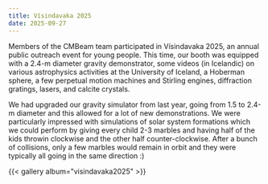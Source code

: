 ```yaml
---
title: Vísindavaka 2025
date: 2025-09-27
---
```


Members of the CMBeam team participated in Vísindavaka 2025, an annual public outreach event for young people. This time, our booth was equipped with a 2.4-m diameter gravity demonstrator, some videos (in Icelandic) on various astrophysics activities at the University of Iceland, a Hoberman sphere, a few perpetual motion machines and Stirling engines, diffraction gratings, lasers, and calcite crystals. 

We had upgraded our gravity simulator from last year, going from 1.5 to 2.4-m diameter and this allowed for a lot of new demonstrations. We were particularly impressed with simulations of solar system formations which we could perform by giving every child 2-3 marbles and having half of the kids throwin clockwise and the other half counter-clockwise. After a bunch of collisions, only a few marbles would remain in orbit and they were typically all going in the same direction :)

 {{< gallery album="visindavaka2025" >}}

<!--more-->